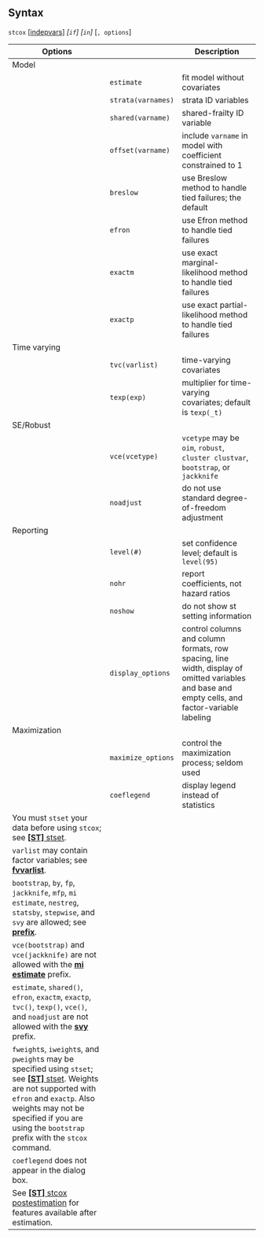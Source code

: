 ## Syntax

`stcox`
\[[indepvars](http://www.stata.com/help.cgi?indepvars)\]
_\[`if`\] \[`in`\]_ \[`, options`\]

| Options                                                                                                                                                                                                                                                                                                                            |                    | Description                                                                                                                                      |
|------------------------------------------------------------------------------------------------------------------------------------------------------------------------------------------------------------------------------------------------------------------------------------------------------------------------------------|--------------------|--------------------------------------------------------------------------------------------------------------------------------------------------|
| Model                                                                                                                                                                                                                                                                                                                              |                    |                                                                                                                                                  |
|                                                                                                                                                                                                                                                                                                                                    | `estimate`         | fit model without covariates                                                                                                                     |
|                                                                                                                                                                                                                                                                                                                                    | `strata(varnames)` | strata ID variables                                                                                                                              |
|                                                                                                                                                                                                                                                                                                                                    | `shared(varname)`  | shared-frailty ID variable                                                                                                                       |
|                                                                                                                                                                                                                                                                                                                                    | `offset(varname)`  | include `varname` in model with coefficient constrained to 1                                                                                     |
|                                                                                                                                                                                                                                                                                                                                    | `breslow`          | use Breslow method to handle tied failures; the default                                                                                          |
|                                                                                                                                                                                                                                                                                                                                    | `efron`            | use Efron method to handle tied failures                                                                                                         |
|                                                                                                                                                                                                                                                                                                                                    | `exactm`           | use exact marginal-likelihood method to handle tied failures                                                                                     |
|                                                                                                                                                                                                                                                                                                                                    | `exactp`           | use exact partial-likelihood method to handle tied failures                                                                                      |
| Time varying                                                                                                                                                                                                                                                                                                                       |                    |                                                                                                                                                  |
|                                                                                                                                                                                                                                                                                                                                    | `tvc(varlist)`     | time-varying covariates                                                                                                                          |
|                                                                                                                                                                                                                                                                                                                                    | `texp(exp)`        | multiplier for time-varying covariates; default is `texp(_t)`                                                                                    |
| SE/Robust                                                                                                                                                                                                                                                                                                                          |                    |                                                                                                                                                  |
|                                                                                                                                                                                                                                                                                                                                    | `vce(vcetype)`     | `vcetype` may be `oim`, `robust`, `cluster clustvar`, `bootstrap`, or `jackknife`                                                              |
|                                                                                                                                                                                                                                                                                                                                    | `noadjust`         | do not use standard degree-of-freedom adjustment                                                                                                 |
| Reporting                                                                                                                                                                                                                                                                                                                          |                    |                                                                                                                                                  |
|                                                                                                                                                                                                                                                                                                                                    | `level(#)`         | set confidence level; default is `level(95)`                                                                                                     |
|                                                                                                                                                                                                                                                                                                                                    | `nohr`             | report coefficients, not hazard ratios                                                                                                           |
|                                                                                                                                                                                                                                                                                                                                    | `noshow`           | do not show st setting information                                                                                                               |
|                                                                                                                                                                                                                                                                                                                                    | `display_options`  | control columns and column formats, row spacing, line width, display of omitted variables and base and empty cells, and factor-variable labeling |
| Maximization                                                                                                                                                                                                                                                                                                                       |                    |                                                                                                                                                  |
|                                                                                                                                                                                                                                                                                                                                    | `maximize_options` | control the maximization process; seldom used                                                                                                    |
|                                                                                                                                                                                                                                                                                                                                    | `coeflegend`       | display legend instead of statistics                                                                                                             |
| You must `stset` your data before using `stcox`; see [<strong>[ST]</strong> stset](http://www.stata.com/help.cgi?stset).                                                                                                                                                                                |                    |                                                                                                                                                  |
| `varlist` may contain factor variables; see [<strong>fvvarlist</strong>](http://www.stata.com/help.cgi?fvvarlist).                                                                                                                                                                                      |                    |                                                                                                                                                  |
| `bootstrap`, `by`, `fp`, `jackknife`, `mfp`, `mi estimate`, `nestreg`, `statsby`, `stepwise`, and `svy` are allowed; see [<strong>prefix</strong>](http://www.stata.com/help.cgi?prefix).                                                                                                               |                    |                                                                                                                                                  |
| `vce(bootstrap)` and `vce(jackknife)` are not allowed with the [<strong>mi estimate</strong>](http://www.stata.com/help.cgi?mi%20estimate) prefix.                                                                                                                                                      |                    |                                                                                                                                                  |
| `estimate`, `shared()`, `efron`, `exactm`, `exactp`, `tvc()`, `texp()`, `vce()`, and `noadjust` are not allowed with the [<strong>svy</strong>](http://www.stata.com/help.cgi?svy) prefix.                                                                                                              |                    |                                                                                                                                                  |
| `fweight`s, `iweight`s, and `pweight`s may be specified using `stset`; see [<strong>[ST]</strong> stset](http://www.stata.com/help.cgi?stset). Weights are not supported with `efron` and `exactp`. Also weights may not be specified if you are using the `bootstrap` prefix with the `stcox` command. |                    |                                                                                                                                                  |
| `coeflegend` does not appear in the dialog box.                                                                                                                                                                                                                                                                                    |                    |                                                                                                                                                  |
| See [<strong>[ST]</strong> stcox postestimation](http://www.stata.com/help.cgi?stcox_postestimation) for features available after estimation.                                                                                                                                                           |                    |                                                                                                                                                  |
